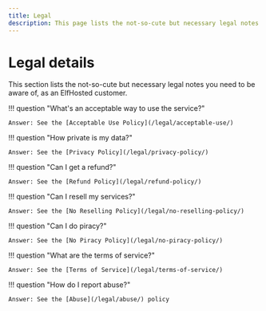 ```yaml
---
title: Legal
description: This page lists the not-so-cute but necessary legal notes you need to be aware of, as an ElfHosted customer.
---
```

# Legal details

This section lists the not-so-cute but necessary legal notes you need to be aware of, as an ElfHosted customer.

!!! question "What's an acceptable way to use the service?"

    Answer: See the [Acceptable Use Policy](/legal/acceptable-use/)

!!! question "How private is my data?"

    Answer: See the [Privacy Policy](/legal/privacy-policy/)

!!! question "Can I get a refund?"

    Answer: See the [Refund Policy](/legal/refund-policy/)    

!!! question "Can I resell my services?"

    Answer: See the [No Reselling Policy](/legal/no-reselling-policy/)       

!!! question "Can I do piracy?"

    Answer: See the [No Piracy Policy](/legal/no-piracy-policy/)            

!!! question "What are the terms of service?"

    Answer: See the [Terms of Service](/legal/terms-of-service/)

!!! question "How do I report abuse?"

    Answer: See the [Abuse](/legal/abuse/) policy